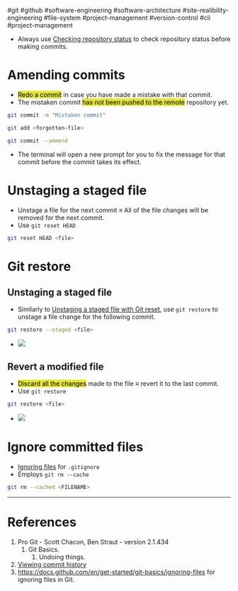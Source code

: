 #git #github #software-engineering #software-architecture #site-realibility-engineering  #file-system #project-management #version-control #cli #project-management 

- Always use [Checking repository status](Recording%20changes%20to%20repository.md#Checking%20repository%20status) to check repository status before making commits.
# Amending commits
- <mark style="background: #e4e62d;">Redo a commit</mark> in case you have made a mistake with that commit.
- The mistaken commit <mark style="background: #e4e62d;">has not been pushed to the remote</mark> repository yet.
```bash
git commit -m "Mistaken commit"

git add <forgotten-file>

git commit --ammend
```
- The terminal will open a new prompt for you to fix the message for that commit before the commit takes its effect.
# Unstaging a staged file
- Unstage a file for the next commit $\equiv$ All of the file changes will be removed for the next commit.
- Use `git reset HEAD`
```bash
git reset HEAD <file>
```

# Git restore
## Unstaging a staged file
- Similarly to [Unstaging a staged file with Git reset](#Unstaging%20a%20staged%20file), use `git restore` to unstage a file change for the following commit.
```bash
git restore --staged <file>
```
- ![](Pasted%20image%2020241023093940.png)

## Revert a modified file
- <mark style="background: #e4e62d;">Discard all the changes</mark> made to the file $\equiv$ revert it to the last commit.
- Use `git restore`
```bash
git restore <file>
```
- ![](Pasted%20image%2020241023094247.png)
# Ignore committed files
- [Ignoring files](Recording%20changes%20to%20repository.md#Ignoring%20files) for `.gitignore`
- Employs `git rm --cache`
```Bash title='Ignore committed file in Git'
git rm --cached <FILENAME>
```
---
# References
1. Pro Git - Scott Chacon, Ben Straut - version 2.1.434
	1. Git Basics.
		1. Undoing things.
2. [Viewing commit history](Viewing%20commit%20history.md)
3. https://docs.github.com/en/get-started/git-basics/ignoring-files for ignoring files in Git.